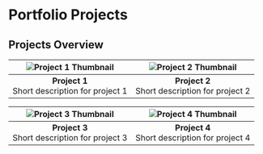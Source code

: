 # Portfolio Projects

## Projects Overview

| ![Project 1 Thumbnail](link_to_image_1) | ![Project 2 Thumbnail](link_to_image_2) |
|:---------------------------------------:|:---------------------------------------:|
| **Project 1**<br>Short description for project 1 | **Project 2**<br>Short description for project 2 |

| ![Project 3 Thumbnail](link_to_image_3) | ![Project 4 Thumbnail](link_to_image_4) |
|:---------------------------------------:|:---------------------------------------:|
| **Project 3**<br>Short description for project 3 | **Project 4**<br>Short description for project 4 |
